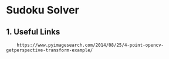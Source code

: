 # Sudoku Solver

## 1. Useful Links
		https://www.pyimagesearch.com/2014/08/25/4-point-opencv-getperspective-transform-example/